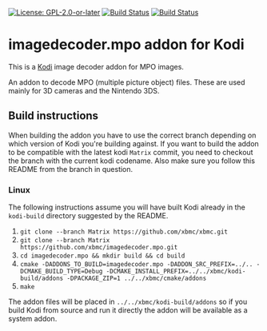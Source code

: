[![License: GPL-2.0-or-later](https://img.shields.io/badge/License-GPL%20v2+-blue.svg)](LICENSE.md)
[![Build Status](https://dev.azure.com/teamkodi/binary-addons/_apis/build/status/xbmc.imagedecoder.mpo?branchName=Matrix)](https://dev.azure.com/teamkodi/binary-addons/_build/latest?definitionId=27&branchName=Matrix)
[![Build Status](https://jenkins.kodi.tv/view/Addons/job/xbmc/job/imagedecoder.mpo/job/Matrix/badge/icon)](https://jenkins.kodi.tv/blue/organizations/jenkins/xbmc%2Fimagedecoder.mpo/branches/)

# imagedecoder.mpo addon for Kodi

This is a [Kodi](http://kodi.tv) image decoder addon for MPO images.

An addon to decode MPO (multiple picture object) files. These are used mainly for 3D cameras and the Nintendo 3DS.

## Build instructions

When building the addon you have to use the correct branch depending on which version of Kodi you're building against.
If you want to build the addon to be compatible with the latest kodi `Matrix` commit, you need to checkout the branch with the current kodi codename.
Also make sure you follow this README from the branch in question.

### Linux

The following instructions assume you will have built Kodi already in the `kodi-build` directory 
suggested by the README.

1. `git clone --branch Matrix https://github.com/xbmc/xbmc.git`
2. `git clone --branch Matrix https://github.com/xbmc/imagedecoder.mpo.git`
3. `cd imagedecoder.mpo && mkdir build && cd build`
4. `cmake -DADDONS_TO_BUILD=imagedecoder.mpo -DADDON_SRC_PREFIX=../.. -DCMAKE_BUILD_TYPE=Debug -DCMAKE_INSTALL_PREFIX=../../xbmc/kodi-build/addons -DPACKAGE_ZIP=1 ../../xbmc/cmake/addons`
5. `make`

The addon files will be placed in `../../xbmc/kodi-build/addons` so if you build Kodi from source and run it directly 
the addon will be available as a system addon.
